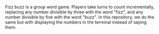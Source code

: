 Fizz buzz is a group word game.
Players take turns to count incrementally, replacing any number divisible by three with the word "fizz", and any number divisible by five with the word "buzz".
In this repository, we do the same but with displaying the numbers in the terminal instead of saying them.
